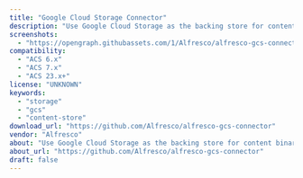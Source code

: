 ```yaml
---
title: "Google Cloud Storage Connector"
description: "Use Google Cloud Storage as the backing store for content binaries."
screenshots:
  - "https://opengraph.githubassets.com/1/Alfresco/alfresco-gcs-connector"
compatibility:
  - "ACS 6.x"
  - "ACS 7.x"
  - "ACS 23.x+"
license: "UNKNOWN"
keywords:
  - "storage"
  - "gcs"
  - "content-store"
download_url: "https://github.com/Alfresco/alfresco-gcs-connector"
vendor: "Alfresco"
about: "Use Google Cloud Storage as the backing store for content binaries."
about_url: "https://github.com/Alfresco/alfresco-gcs-connector"
draft: false
---
```

